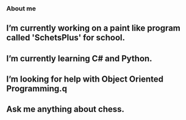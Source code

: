 ### About me


## I’m currently working on a paint like program called 'SchetsPlus' for school.
## I’m currently learning C# and Python.
## I’m looking for help with Object Oriented Programming.q
## Ask me anything about chess.
